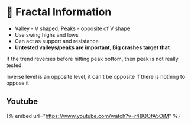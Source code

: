 # 🔻 Fractal Information

* Valley - V shaped, Peaks - opposite of V shape
* Use swing highs and lows
* Can act as support and resistance
* **Untested valleys/peaks are important, Big crashes target that**

If the trend reverses before hitting peak bottom, then peak is not really tested.

Inverse level is an opposite level, it can't be opposite if there is nothing to oppose it



## Youtube

{% embed url="https://www.youtube.com/watch?v=r48QOfA5OiM" %}


